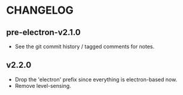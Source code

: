 CHANGELOG
=========

pre-electron-v2.1.0
-------------------
* See the git commit history / tagged comments for notes.

v2.2.0
------
* Drop the 'electron' prefix since everything is electron-based now.
* Remove level-sensing.
